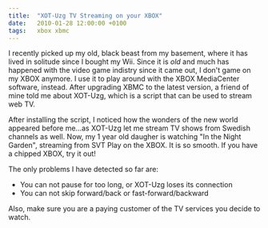```yaml
---
title:	"XOT-Uzg TV Streaming on your XBOX"
date:	2010-01-28 12:00:00 +0100
tags: 	xbox xbmc
---
```



I recently picked up my old, black beast from my basement, where it has lived in
solitude since I bought my Wii. Since it is *old* and much has happened with the
video game indistry since it came out, I don't game on my XBOX anymore. I use it
to play around with the XBOX MediaCenter software, instead. After upgrading XBMC
to the latest version, a friend of mine told me about XOT-Uzg, which is a script
that can be used to stream web TV.

After installing the script, I noticed how the wonders of the new world appeared
before me...as XOT-Uzg let me stream TV shows from Swedish channels as well. Now,
my 1 year old daugher is watching "In the Night Garden", streaming from SVT Play
on the XBOX. It is so smooth. If you have a chipped XBOX, try it out!

The only problems I have detected so far are:

- You can not pause for too long, or XOT-Uzg loses its connection
- You can not skip forward/back or fast-forward/backward

Also, make sure you are a paying customer of the TV services you decide to watch.
